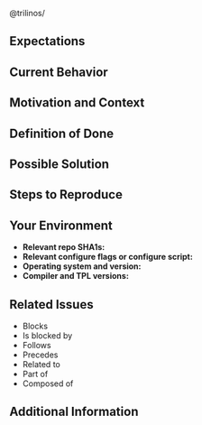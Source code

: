 <!--- Provide a general summary of the issue in the Title above. -->

<!---
Note that anything between these delimiters is a comment that will not appear
in the issue description once created.  Click on the Preview tab to see what
everything will look like when you submit.
-->

<!---
Feel free to delete anything from this template that is not applicable to the
issue you are submitting.
-->

<!---
Replace <teamName> below with the appropriate Trilinos package/team name.
-->
@trilinos/<teamName>

<!---
Assignees:  If you know anyone who should likely tackle this issue, select them
from the Assignees drop-down on the right.
-->

<!---
Lables:  Choose any applicable package names from the Labels drop-down on the
right.  Additionally, choose a label to indicate the type of issue, for
instance, bug, build, documentation, enhancement, etc.
-->

## Expectations
<!---
Tell us what you think should happen, how you think things should work, what
you would like to see in the documentation, etc.
-->

## Current Behavior
<!---
Tell us how the current behavior fails to meet your expectations in some way.
-->

## Motivation and Context
<!---
How has this expectation failure affected you?  What are you trying to
accomplish?  Why do we need to address this?  What does it have to do with
anything?  Providing context helps us come up with a solution that is most
useful in the real world.
-->

## Definition of Done
<!---
Tell us what needs to happen.  If necessary, give us a task lisk along the
lines of:                                                   
- [ ] First do this.
- [ ] Then do that.
- [ ] Also this other thing.
-->

## Possible Solution
<!---
Not obligatory, but suggest a fix for the bug or documentation, or suggest
ideas on how to implement the addition or change.
-->

## Steps to Reproduce
<!---
Provide a link to a live example, or an unambiguous set of steps to reproduce
this issue.  Include code to reproduce, if relevant. 
1. Do this.
1. Do that.
1. Shake fist angrily at computer.
-->

## Your Environment
<!---
Include relevant details about your environment such that we can replicate this
issue.
-->
- **Relevant repo SHA1s:**  
- **Relevant configure flags or configure script:**  
- **Operating system and version:**  
- **Compiler and TPL versions:**  

## Related Issues
<!---
If applicable, let us know how this bug is related to any other open issues:
-->
* Blocks 
* Is blocked by 
* Follows 
* Precedes 
* Related to 
* Part of 
* Composed of 

## Additional Information
<!---
Anything else that might be helpful for us to know in addressing this issue:
* Configure log file:  
* Build log file:  
* Test log file:  
* When was the last time everything worked (date/time; SHA1s; etc.)?
* What did you do that made the bug rear its ugly head?
* Have you tried turning it off and on again?
-->
